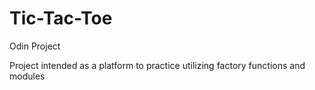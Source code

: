 # Tic-Tac-Toe
Odin Project

Project intended as a platform to practice utilizing factory functions and modules